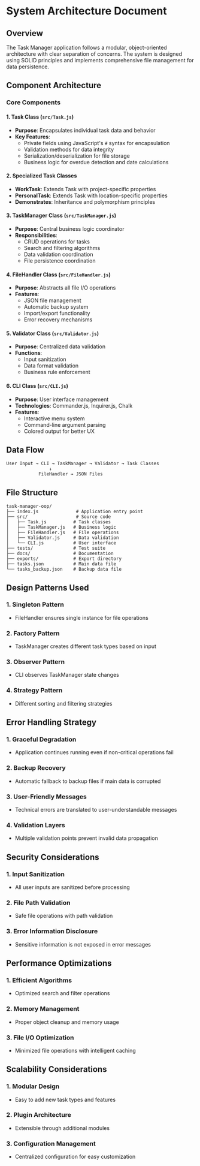# System Architecture Document

## Overview
The Task Manager application follows a modular, object-oriented architecture with clear separation of concerns. The system is designed using SOLID principles and implements comprehensive file management for data persistence.

## Component Architecture

### Core Components

#### 1. Task Class (`src/Task.js`)
- **Purpose**: Encapsulates individual task data and behavior
- **Key Features**:
  - Private fields using JavaScript's `#` syntax for encapsulation
  - Validation methods for data integrity
  - Serialization/deserialization for file storage
  - Business logic for overdue detection and date calculations

#### 2. Specialized Task Classes
- **WorkTask**: Extends Task with project-specific properties
- **PersonalTask**: Extends Task with location-specific properties
- **Demonstrates**: Inheritance and polymorphism principles

#### 3. TaskManager Class (`src/TaskManager.js`)
- **Purpose**: Central business logic coordinator
- **Responsibilities**:
  - CRUD operations for tasks
  - Search and filtering algorithms
  - Data validation coordination
  - File persistence coordination

#### 4. FileHandler Class (`src/FileHandler.js`)
- **Purpose**: Abstracts all file I/O operations
- **Features**:
  - JSON file management
  - Automatic backup system
  - Import/export functionality
  - Error recovery mechanisms

#### 5. Validator Class (`src/Validator.js`)
- **Purpose**: Centralized data validation
- **Functions**:
  - Input sanitization
  - Data format validation
  - Business rule enforcement

#### 6. CLI Class (`src/CLI.js`)
- **Purpose**: User interface management
- **Technologies**: Commander.js, Inquirer.js, Chalk
- **Features**:
  - Interactive menu system
  - Command-line argument parsing
  - Colored output for better UX

## Data Flow

```
User Input → CLI → TaskManager → Validator → Task Classes
                ↓
            FileHandler → JSON Files
```

## File Structure

```
task-manager-oop/
├── index.js              # Application entry point
├── src/                  # Source code
│   ├── Task.js          # Task classes
│   ├── TaskManager.js   # Business logic
│   ├── FileHandler.js   # File operations
│   ├── Validator.js     # Data validation
│   └── CLI.js           # User interface
├── tests/               # Test suite
├── docs/                # Documentation
├── exports/             # Export directory
├── tasks.json           # Main data file
└── tasks_backup.json    # Backup data file
```

## Design Patterns Used

### 1. Singleton Pattern
- FileHandler ensures single instance for file operations

### 2. Factory Pattern
- TaskManager creates different task types based on input

### 3. Observer Pattern
- CLI observes TaskManager state changes

### 4. Strategy Pattern
- Different sorting and filtering strategies

## Error Handling Strategy

### 1. Graceful Degradation
- Application continues running even if non-critical operations fail

### 2. Backup Recovery
- Automatic fallback to backup files if main data is corrupted

### 3. User-Friendly Messages
- Technical errors are translated to user-understandable messages

### 4. Validation Layers
- Multiple validation points prevent invalid data propagation

## Security Considerations

### 1. Input Sanitization
- All user inputs are sanitized before processing

### 2. File Path Validation
- Safe file operations with path validation

### 3. Error Information Disclosure
- Sensitive information is not exposed in error messages

## Performance Optimizations

### 1. Efficient Algorithms
- Optimized search and filter operations

### 2. Memory Management
- Proper object cleanup and memory usage

### 3. File I/O Optimization
- Minimized file operations with intelligent caching

## Scalability Considerations

### 1. Modular Design
- Easy to add new task types and features

### 2. Plugin Architecture
- Extensible through additional modules

### 3. Configuration Management
- Centralized configuration for easy customization
```
```
